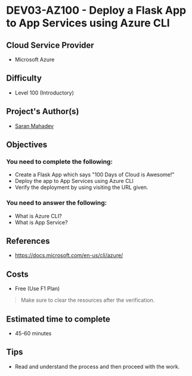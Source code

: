 # DEV03-AZ100 - Deploy a Flask App to App Services using Azure CLI


## Cloud Service Provider

- Microsoft Azure

## Difficulty

- Level 100 (Introductory)

## Project's Author(s)

- [Saran Mahadev](https://github.com/saranmahadev)

## Objectives

### You need to complete the following:

- Create a Flask App which says "100 Days of Cloud is Awesome!"
- Deploy the app to App Services using Azure CLI
- Verify the deployment by using visiting the URL given.

### You need to answer the following:

- What is Azure CLI?
- What is App Service?

## References

- https://docs.microsoft.com/en-us/cli/azure/

## Costs

- Free (Use F1 Plan)

> Make sure to clear the resources after the verification.

## Estimated time to complete

- 45-60 minutes

## Tips

- Read and understand the process and then proceed with the work.